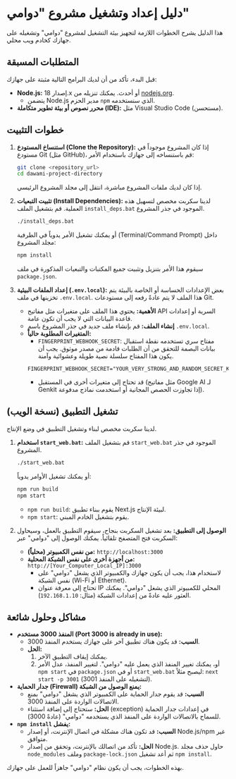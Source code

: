 
# دليل إعداد وتشغيل مشروع "دوامي"

هذا الدليل يشرح الخطوات اللازمة لتجهيز بيئة التشغيل لمشروع "دوامي" وتشغيله على جهازك كخادم ويب محلي.

## المتطلبات المسبقة

قبل البدء، تأكد من أن لديك البرامج التالية مثبتة على جهازك:

*   **Node.js:** إصدار 18.x أو أحدث. يمكنك تنزيله من [nodejs.org](https://nodejs.org/).
    *   يتضمن Node.js مدير الحزم `npm` الذي سنستخدمه.
*   **محرر نصوص أو بيئة تطوير متكاملة (IDE):** مثل Visual Studio Code (مستحسن).

## خطوات التثبيت

1.  **استنساخ المستودع (Clone the Repository):**
    إذا كان المشروع موجوداً في مستودع Git (مثل GitHub)، قم باستنساخه إلى جهازك باستخدام الأمر:
    ```bash
    git clone <repository_url>
    cd dawami-project-directory
    ```
    إذا كان لديك ملفات المشروع مباشرة، انتقل إلى مجلد المشروع الرئيسي.

2.  **تثبيت التبعيات (Install Dependencies):**
    لدينا سكربت مخصص لتسهيل هذه العملية. قم بتشغيل الملف `install_deps.bat` الموجود في جذر المشروع.
    ```bash
    ./install_deps.bat
    ```
    أو يمكنك تشغيل الأمر يدوياً في الطرفية (Terminal/Command Prompt) داخل مجلد المشروع:
    ```bash
    npm install
    ```
    سيقوم هذا الأمر بتنزيل وتثبيت جميع المكتبات والتبعيات المذكورة في ملف `package.json`.

3.  **إعداد الملفات البيئية (`.env.local`):**
    بعض الإعدادات الحساسة أو الخاصة بالبيئة يتم تخزينها في ملف `.env.local`. هذا الملف لا يتم عادةً رفعه إلى مستودعات Git.

    *   **الأهمية:** يحتوي هذا الملف على متغيرات مثل مفاتيح API السرية أو إعدادات قاعدة البيانات التي لا يجب أن تكون عامة.
    *   **إنشاء الملف:** قم بإنشاء ملف جديد في جذر المشروع باسم `.env.local`.
    *   **المتغيرات المطلوبة حالياً:**
        *   `FINGERPRINT_WEBHOOK_SECRET`: مفتاح سري تستخدمه نقطة استقبال بيانات البصمة للتحقق من أن الطلبات قادمة من مصدر موثوق. يجب أن يكون هذا المفتاح سلسلة نصية طويلة وعشوائية وآمنة.
          ```env
          FINGERPRINT_WEBHOOK_SECRET="YOUR_VERY_STRONG_AND_RANDOM_SECRET_KEY_HERE"
          ```
        *   قد تحتاج إلى متغيرات أخرى في المستقبل (مثل مفاتيح Google AI لـ Genkit إذا تجاوزت الحصص المجانية أو استخدمت نماذج مدفوعة).

## تشغيل التطبيق (نسخة الويب)

لدينا سكربت مخصص لبناء وتشغيل التطبيق في وضع الإنتاج.

1.  **استخدام `start_web.bat`:**
    قم بتشغيل الملف `start_web.bat` الموجود في جذر المشروع.
    ```bash
    ./start_web.bat
    ```
    أو يمكنك تشغيل الأوامر يدوياً:
    ```bash
    npm run build
    npm start
    ```
    *   `npm run build`: يقوم ببناء تطبيق Next.js لبيئة الإنتاج.
    *   `npm start`: يقوم بتشغيل الخادم المبني.

2.  **الوصول إلى التطبيق:**
    بعد تشغيل السكربت بنجاح، سيقوم التطبيق بالعمل، وسيحاول السكربت فتح المتصفح تلقائياً. يمكنك الوصول إلى "دوامي" عبر:
    *   **من نفس الكمبيوتر (محلياً):** `http://localhost:3000`
    *   **من أجهزة أخرى على نفس الشبكة المحلية:** `http://[Your_Computer_Local_IP]:3000`
        *   لاستخدام هذا، يجب أن يكون جهازك والكمبيوتر الذي يشغل "دوامي" على نفس الشبكة (Wi-Fi أو Ethernet).
        *   تحتاج إلى معرفة عنوان IP المحلي للكمبيوتر الذي يشغل "دوامي". يمكنك العثور عليه عادةً من إعدادات الشبكة (مثال: `192.168.1.10`).

## مشاكل وحلول شائعة

*   **المنفذ 3000 مستخدم (Port 3000 is already in use):**
    *   **السبب:** قد يكون هناك تطبيق آخر على جهازك يستخدم المنفذ 3000.
    *   **الحل:**
        1.  يمكنك إيقاف التطبيق الآخر.
        2.  أو، يمكنك تغيير المنفذ الذي يعمل عليه "دوامي". لتغيير المنفذ، عدل الأمر `npm start` في `package.json` أو في `start_web.bat` ليصبح مثلاً: `next start -p 3001` (لتشغيله على المنفذ 3001).
*   **جدار الحماية (Firewall) يمنع الوصول من الشبكة:**
    *   **السبب:** قد يقوم جدار الحماية على الكمبيوتر الذي يشغل "دوامي" بمنع الاتصالات الواردة على المنفذ 3000.
    *   **الحل:** ستحتاج إلى إضافة استثناء (exception) في إعدادات جدار الحماية للسماح بالاتصالات الواردة على المنفذ الذي يستخدمه "دوامي" (عادةً 3000).
*   **`npm install` يفشل:**
    *   **السبب:** قد تكون هناك مشكلة في اتصال الإنترنت، أو إصدار Node.js/npm غير متوافق.
    *   **الحل:** تأكد من اتصالك بالإنترنت، وتحقق من إصدار Node.js. حاول حذف مجلد `node_modules` وملف `package-lock.json` ثم أعد تشغيل `npm install`.

بهذه الخطوات، يجب أن يكون نظام "دوامي" جاهزاً للعمل على جهازك.
